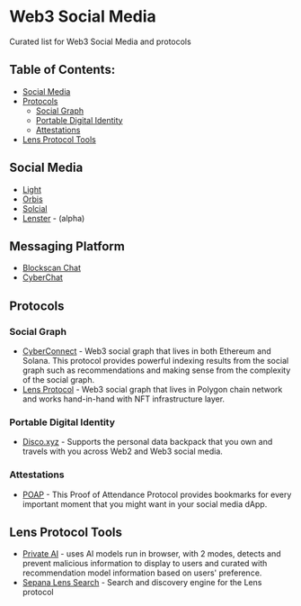 # Web3 Social Media

Curated list for Web3 Social Media and protocols

## Table of Contents:

- [Social Media](#social-media)
- [Protocols](#protocol)
  - [Social Graph](#social-graph)
  - [Portable Digital Identity](#portable-digital-identity)
  - [Attestations](#attestations)
- [Lens Protocol Tools](#lens-protocol-tools)

## Social Media
- [Light](https://light.so/)
- [Orbis](https://orbis.club/)
- [Solcial](https://solcial.io/)
- [Lenster](https://alpha.lenster.xyz/) - (alpha)

## Messaging Platform
- [Blockscan Chat](https://chat.blockscan.com/)
- [CyberChat](https://www.cyberch.at/)

## Protocols
### Social Graph
- [CyberConnect](https://cyberconnect.me/) - Web3 social graph that lives in both Ethereum and Solana. This protocol provides powerful indexing results from the social graph such as recommendations and making sense from the complexity of the social graph.
- [Lens Protocol](https://lens.dev/) - Web3 social graph that lives in Polygon chain network and works hand-in-hand with NFT infrastructure layer.

### Portable Digital Identity
- [Disco.xyz](https://www.disco.xyz/) - Supports the personal data backpack that you own and travels with you across Web2 and Web3 social media.

### Attestations
- [POAP](https://poap.xyz/) - This Proof of Attendance Protocol provides bookmarks for every important moment that you might want in your social media dApp.

## Lens Protocol Tools
- [Private AI](https://github.com/sicongzhao/LFGrow-ML) - uses AI models run in browser, with 2 modes, detects and prevent malicious information to display to users and curated with recommendation model information based on users' preference.
- [Sepana Lens Search](https://github.com/sepana-io/lens-search-frontend) - Search and discovery engine for the Lens protocol